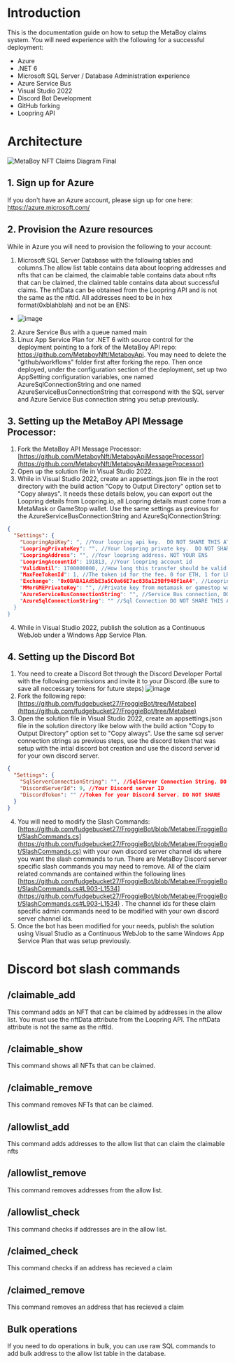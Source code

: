 # Introduction
This is the documentation guide on how to setup the MetaBoy claims system. You will need experience with the following for a successful deployment:

- Azure
- .NET 6
- Microsoft SQL Server / Database Administration experience
- Azure Service Bus
- Visual Studio 2022
- Discord Bot Development
- GitHub forking
- Loopring API

# Architecture
![MetaBoy NFT Claims Diagram Final](https://user-images.githubusercontent.com/5258063/202937562-18206f04-e11f-4e16-94bf-2e9b6116c680.png)

## 1. Sign up for Azure
If you don't have an Azure account, please sign up for one here: https://azure.microsoft.com/

## 2. Provision the Azure resources
While in Azure you will need to provision the following to your account:

1. Microsoft SQL Server Database with the following tables and columns.The allow list table contains data about loopring addresses and nfts that can be claimed, the claimable table contains data about nfts that can be claimed, the claimed table contains data about successful claims. The nftData can be obtained from the Loopring API and is not the same as the nftId. All addresses need to be in hex format(0xblahblah) and not be an ENS:
- ![image](https://user-images.githubusercontent.com/5258063/202931174-3af41ea3-cdca-4143-b0a4-c735915e5fe1.png)
2. Azure Service Bus with a queue named main
3. Linux App Service Plan for .NET 6 with source control for the deployment pointing to a fork of the MetaBoy API repo: https://github.com/MetaboyNft/MetaboyApi. You may need to delete the "github/workflows" folder first after forking the repo. Then once deployed, under the configuration section of the deployment, set up two AppSetting configuration variables, one named AzureSqlConnectionString and one named AzureServiceBusConnectionString that correspond with the SQL server and Azure Service Bus connection string you setup previously.

## 3. Setting up the MetaBoy API Message Processor:
1. Fork the MetaBoy API Message Processor: [https://github.com/MetaboyNft/MetaboyApiMessageProcessor](https://github.com/MetaboyNft/MetaboyApiMessageProcessor)
2. Open up the solution file in Visual Studio 2022. 
3. While in Visual Studio 2022, create an appsettings.json file in the root directory with the build action "Copy to Output Directory" option set to "Copy always". It needs these details below, you can export out the Loopring details from Loopring.io, all Loopring details must come from a MetaMask or GameStop wallet. Use the same settings as previous for the AzureServiceBusConnectionString and AzureSqlConnectionString:
```json
{
  "Settings": {
    "LoopringApiKey": ", //Your loopring api key.  DO NOT SHARE THIS AT ALL.
    "LoopringPrivateKey": "", //Your loopring private key.  DO NOT SHARE THIS AT ALL.
    "LoopringAddress": "", //Your loopring address. NOT YOUR ENS
    "LoopringAccountId": 191813, //Your loopring account id
    "ValidUntil": 1700000000, //How long this transfer should be valid for. Shouldn't have to change this value
    "MaxFeeTokenId": 1, //The token id for the fee. 0 for ETH, 1 for LRC
    "Exchange": "0x0BABA1Ad5bE3a5C0a66E7ac838a129Bf948f1eA4", //Loopring Exchange address,
    "MMorGMEPrivateKey": "", //Private key from metamask or gamestop wallet. DO NOT SHARE THIS AT ALL.
    "AzureServiceBusConnectionString": "", //Service Bus connection, DO NOT SHARE THIS AT ALL
    "AzureSqlConnectionString": "" //Sql Connection DO NOT SHARE THIS AT ALL
  }
}
```
4. While in Visual Studio 2022, publish the solution as a Continuous WebJob under a Windows App Service Plan.

## 4. Setting up the Discord Bot
1. You need to create a Discord Bot through the Discord Developer Portal with the following permissions and invite it to your Discord.(Be sure to save all neccessary tokens for future steps)
![image](https://user-images.githubusercontent.com/5258063/202933785-d37aee16-6e17-4031-9aeb-aec8dfe9a2fd.png)
2. Fork the following repo: [https://github.com/fudgebucket27/FroggieBot/tree/Metabee](https://github.com/fudgebucket27/FroggieBot/tree/Metabee) 
3. Open the solution file in Visual Studio 2022, create an appsettings.json file in the solution directory like below with the build action "Copy to Output Directory" option set to "Copy always". Use the same sql server connection strings as previous steps, use the discord token that was setup with the intial discord bot creation and use the discord server id for your own discord server.
```json
{
  "Settings": {
    "SqlServerConnectionString": "", //SqlServer Connection String. DO NOT SHARE
    "DiscordServerId": 9, //Your Discord server ID
    "DiscordToken": "" //Token for your Discord Server. DO NOT SHARE
  }
}
```
4. You will need to modify the Slash Commands: [https://github.com/fudgebucket27/FroggieBot/blob/Metabee/FroggieBot/SlashCommands.cs](https://github.com/fudgebucket27/FroggieBot/blob/Metabee/FroggieBot/SlashCommands.cs) with your own discord server channel ids where you want the slash commands to run. There are MetaBoy Discord server specific slash commands you may need to remove. All of the claim related commands are contained within the following lines [https://github.com/fudgebucket27/FroggieBot/blob/Metabee/FroggieBot/SlashCommands.cs#L903-L1534](https://github.com/fudgebucket27/FroggieBot/blob/Metabee/FroggieBot/SlashCommands.cs#L903-L1534) . The channel ids for these claim specific admin commands need to be modified with your own discord server channel ids.
5. Once the bot has been modified for your needs, publish the solution using Visual Studio as a Continuous WebJob to the same Windows App Service Plan that was setup previously.

# Discord bot slash commands

## /claimable_add
This command adds an NFT that can be claimed by addresses in the allow list. You must use the nftData attribute from the Loopring API. The nftData attribute is not the same as the nftId.

## /claimable_show
This command shows all NFTs that can be claimed.

## /claimable_remove
This command removes NFTs that can be claimed.

## /allowlist_add
This command adds addresses to the allow list that can claim the claimable nfts

## /allowlist_remove
This command removes addresses from the allow list.

## /allowlist_check
This command checks if addresses are in the allow list.

## /claimed_check
This command checks if an address has recieved a claim

## /claimed_remove
This command removes an address that has recieved a claim

## Bulk operations
If you need to do operations in bulk, you can use raw SQL commands to add bulk address to the allow list table in the database.


